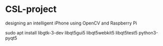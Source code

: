 # CSL-project
designing an intelligent iPhone using OpenCV and Raspberry Pi

sudo apt install libgtk-3-dev libqt5gui5 libqt5webkit5 libqt5test5 python3-pyqt5
